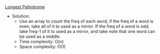 [Longest Palindrome](https://leetcode.com/problems/longest-palindrome/)  

- Solution:
    - Use an array to count the freq of each word, if the freq of a word is even, take all of it to used as a mirror. If the freq of a word is odd, take freq-1 of it to used as a mirror, and take note that one word can be used as a middle.
    - Time complexity: O(n)
    - Space complexity: O(1)